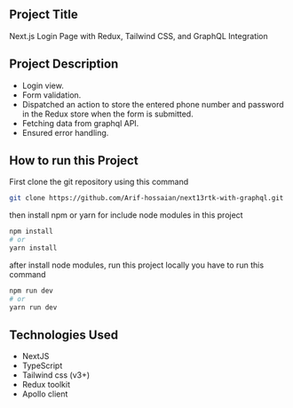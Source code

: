 ## Project Title

Next.js Login Page with Redux, Tailwind CSS, and GraphQL Integration

## Project Description

- Login view.
- Form validation.
- Dispatched an action to store the entered phone number and password in the Redux store when the form is submitted.
- Fetching data from graphql API.
- Ensured error handling.

## How to run this Project

First clone the git repository using this command

```bash
git clone https://github.com/Arif-hossaian/next13rtk-with-graphql.git
```

then install npm or yarn for include node modules in this project

```bash
npm install
# or
yarn install
```

after install node modules, run this project locally you have to run this command

```bash
npm run dev
# or
yarn run dev
```

## Technologies Used

- NextJS
- TypeScript
- Tailwind css (v3+)
- Redux toolkit
- Apollo client
